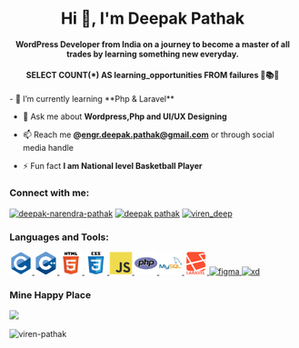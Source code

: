 <h1 align="center">Hi 👋, I'm Deepak Pathak</h1>
<h4 align="center">WordPress Developer from India on a journey to become a master of all trades by learning something new everyday.</h4>
<h4 align="center">SELECT COUNT(*) AS learning_opportunities FROM failures 🚀📚💡</h4>
- 🌱 I’m currently learning **Php & Laravel**

- 💬 Ask me about **Wordpress,Php and UI/UX Designing**

- 📫 Reach me **@engr.deepak.pathak@gmail.com** or through social media handle

- ⚡ Fun fact **I am National level Basketball Player**

<!-- SOCIAL MEDIA CONNECTIONS -->
<h3 align="left">Connect with me:</h3>
<p align="left">
<a href="https://linkedin.com/in/deepak-narendra-pathak" target="blank"><img align="center" src="https://raw.githubusercontent.com/rahuldkjain/github-profile-readme-generator/master/src/images/icons/Social/linked-in-alt.svg" alt="deepak-narendra-pathak" height="30" width="40" /></a>
<a href="https://fb.com/deepak pathak" target="blank"><img align="center" src="https://raw.githubusercontent.com/rahuldkjain/github-profile-readme-generator/master/src/images/icons/Social/facebook.svg" alt="deepak pathak" height="30" width="40" /></a>
<a href="https://instagram.com/viren_deep" target="blank"><img align="center" src="https://raw.githubusercontent.com/rahuldkjain/github-profile-readme-generator/master/src/images/icons/Social/instagram.svg" alt="viren_deep" height="30" width="40" /></a>
</p>

<!-- LANGUAGES AND TOOLS -->
<h3 align="left">Languages and Tools:</h3>
<p align="left"> <a href="https://www.cprogramming.com/" target="_blank" rel="noreferrer"> <img src="https://raw.githubusercontent.com/devicons/devicon/master/icons/c/c-original.svg" alt="c" width="40" height="40"/> </a> <a href="https://www.w3schools.com/cpp/" target="_blank" rel="noreferrer"> <img src="https://raw.githubusercontent.com/devicons/devicon/master/icons/cplusplus/cplusplus-original.svg" alt="cplusplus" width="40" height="40"/> </a> <a href="https://www.w3.org/html/" target="_blank" rel="noreferrer"> <img src="https://raw.githubusercontent.com/devicons/devicon/master/icons/html5/html5-original-wordmark.svg" alt="html5" width="40" height="40"/> </a> <a href="https://www.w3schools.com/css/" target="_blank" rel="noreferrer"> <img src="https://raw.githubusercontent.com/devicons/devicon/master/icons/css3/css3-original-wordmark.svg" alt="css3" width="40" height="40"/> </a> <a href="https://developer.mozilla.org/en-US/docs/Web/JavaScript" target="_blank" rel="noreferrer"> <img src="https://raw.githubusercontent.com/devicons/devicon/master/icons/javascript/javascript-original.svg" alt="javascript" width="40" height="40"/> </a> <a href="https://www.php.net" target="_blank" rel="noreferrer"> <img src="https://raw.githubusercontent.com/devicons/devicon/master/icons/php/php-original.svg" alt="php" width="40" height="40"/> </a> <a href="https://www.mysql.com/" target="_blank" rel="noreferrer"> <img src="https://raw.githubusercontent.com/devicons/devicon/master/icons/mysql/mysql-original-wordmark.svg" alt="mysql" width="40" height="40"/> </a> <a href="https://laravel.com/" target="_blank" rel="noreferrer"> <img src="https://raw.githubusercontent.com/devicons/devicon/master/icons/laravel/laravel-plain-wordmark.svg" alt="laravel" width="40" height="40"/> </a> <a href="https://www.figma.com/" target="_blank" rel="noreferrer"> <img src="https://www.vectorlogo.zone/logos/figma/figma-icon.svg" alt="figma" width="40" height="40"/> </a> <a href="https://www.adobe.com/products/xd.html" target="_blank" rel="noreferrer"> <img src="https://cdn.worldvectorlogo.com/logos/adobe-xd.svg" alt="xd" width="40" height="40"/> </a> </p>

<!-- SPOTIFY LIVE PLAY -->
<h3 align="left">Mine Happy Place</h3>
<p align="left">
  <img src="https://spotify-github-profile.vercel.app/api/view?uid=31t5dsw2fj6gm4ywewn6crqdi3se&cover_image=true&theme=novatorem&show_offline=true&background_color=121212&interchange=false&bar_color=53b14f&bar_color_cover=false">
</p>

<!-- TOP LANGUAGES WORKED ON GITHUB -->
<p><img align="left" src="https://github-readme-stats.vercel.app/api/top-langs?username=viren-pathak&show_icons=true&locale=en&layout=compact" alt="viren-pathak" /></p>
